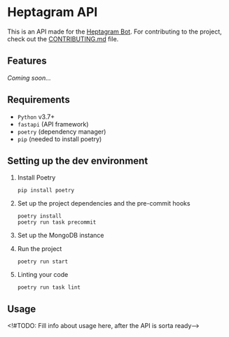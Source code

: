 # Heptagram API

This is an API made for the [Heptagram Bot](https://github.com/Heptagram-Bot/).
For contributing to the project, check out the [CONTRIBUTING.md](./CONTRIBUTING.md) file. 

## Features

_Coming soon..._


## Requirements

- `Python` v3.7+
- `fastapi` (API framework)
- `poetry` (dependency manager)
- `pip` (needed to install poetry)

## Setting up the dev environment

1. Install Poetry
   ```
   pip install poetry
   ```

2. Set up the project dependencies and the pre-commit hooks
   ```
   poetry install
   poetry run task precommit
   ```
3. Set up the MongoDB instance
   <!--#TODO: Fill more setup info here, after setting up the docker container-->

4. Run the project
   ```
   poetry run start
   ```

5. Linting your code
   ```
   poetry run task lint
   ```
## Usage

<!#TODO: Fill info about usage here, after the API is sorta ready-->

